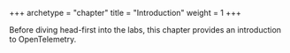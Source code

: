 +++
archetype = "chapter"
title = "Introduction"
weight = 1
+++

Before diving head-first into the labs, this chapter provides an introduction to OpenTelemetry.